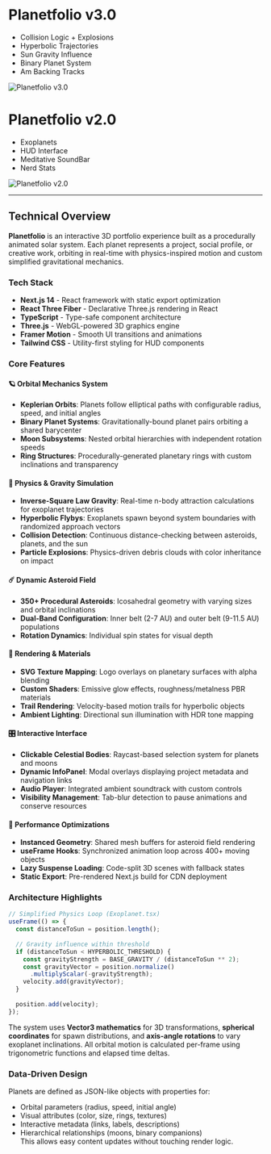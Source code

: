 # Planetfolio v3.0
- Collision Logic + Explosions
- Hyperbolic Trajectories
- Sun Gravity Influence
- Binary Planet System
- Am Backing Tracks 

![Planetfolio v3.0](Planetfolio-3.0.gif)

# Planetfolio v2.0
- Exoplanets
- HUD Interface
- Meditative SoundBar
- Nerd Stats

![Planetfolio v2.0](https://github.com/user-attachments/assets/67420c06-3db2-4496-9796-9b7cdd9e9ee7)

---

## Technical Overview

**Planetfolio** is an interactive 3D portfolio experience built as a procedurally animated solar system. Each planet represents a project, social profile, or creative work, orbiting in real-time with physics-inspired motion and custom simplified gravitational mechanics.

### Tech Stack
- **Next.js 14** - React framework with static export optimization
- **React Three Fiber** - Declarative Three.js rendering in React
- **TypeScript** - Type-safe component architecture
- **Three.js** - WebGL-powered 3D graphics engine
- **Framer Motion** - Smooth UI transitions and animations
- **Tailwind CSS** - Utility-first styling for HUD components

### Core Features

#### 🪐 Orbital Mechanics System
- **Keplerian Orbits**: Planets follow elliptical paths with configurable radius, speed, and initial angles
- **Binary Planet Systems**: Gravitationally-bound planet pairs orbiting a shared barycenter
- **Moon Subsystems**: Nested orbital hierarchies with independent rotation speeds
- **Ring Structures**: Procedurally-generated planetary rings with custom inclinations and transparency

#### 🌌 Physics & Gravity Simulation
- **Inverse-Square Law Gravity**: Real-time n-body attraction calculations for exoplanet trajectories
- **Hyperbolic Flybys**: Exoplanets spawn beyond system boundaries with randomized approach vectors
- **Collision Detection**: Continuous distance-checking between asteroids, planets, and the sun
- **Particle Explosions**: Physics-driven debris clouds with color inheritance on impact

#### ☄️ Dynamic Asteroid Field
- **350+ Procedural Asteroids**: Icosahedral geometry with varying sizes and orbital inclinations
- **Dual-Band Configuration**: Inner belt (2-7 AU) and outer belt (9-11.5 AU) populations
- **Rotation Dynamics**: Individual spin states for visual depth

#### 🎨 Rendering & Materials
- **SVG Texture Mapping**: Logo overlays on planetary surfaces with alpha blending
- **Custom Shaders**: Emissive glow effects, roughness/metalness PBR materials
- **Trail Rendering**: Velocity-based motion trails for hyperbolic objects
- **Ambient Lighting**: Directional sun illumination with HDR tone mapping

#### 🎛️ Interactive Interface
- **Clickable Celestial Bodies**: Raycast-based selection system for planets and moons
- **Dynamic InfoPanel**: Modal overlays displaying project metadata and navigation links
- **Audio Player**: Integrated ambient soundtrack with custom controls
- **Visibility Management**: Tab-blur detection to pause animations and conserve resources

#### 🚀 Performance Optimizations
- **Instanced Geometry**: Shared mesh buffers for asteroid field rendering
- **useFrame Hooks**: Synchronized animation loop across 400+ moving objects
- **Lazy Suspense Loading**: Code-split 3D scenes with fallback states
- **Static Export**: Pre-rendered Next.js build for CDN deployment

### Architecture Highlights

```typescript
// Simplified Physics Loop (Exoplanet.tsx)
useFrame(() => {
  const distanceToSun = position.length();
  
  // Gravity influence within threshold
  if (distanceToSun < HYPERBOLIC_THRESHOLD) {
    const gravityStrength = BASE_GRAVITY / (distanceToSun ** 2);
    const gravityVector = position.normalize()
      .multiplyScalar(-gravityStrength);
    velocity.add(gravityVector);
  }
  
  position.add(velocity);
});
```

The system uses **Vector3 mathematics** for 3D transformations, **spherical coordinates** for spawn distributions, and **axis-angle rotations** to vary exoplanet inclinations. All orbital motion is calculated per-frame using trigonometric functions and elapsed time deltas.

### Data-Driven Design

Planets are defined as JSON-like objects with properties for:
- Orbital parameters (radius, speed, initial angle)
- Visual attributes (color, size, rings, textures)
- Interactive metadata (links, labels, descriptions)
- Hierarchical relationships (moons, binary companions) <br>
This allows easy content updates without touching render logic.
